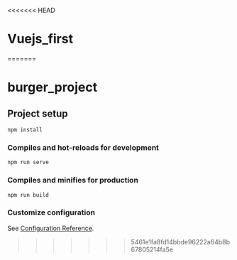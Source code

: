 <<<<<<< HEAD
# Vuejs_first
=======
# burger_project

## Project setup
```
npm install
```

### Compiles and hot-reloads for development
```
npm run serve
```

### Compiles and minifies for production
```
npm run build
```

### Customize configuration
See [Configuration Reference](https://cli.vuejs.org/config/).
>>>>>>> 5461e1fa8fd14bbde96222a64b8b67805214fa5e
